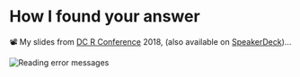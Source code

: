 # How I found your answer

📽 My slides from [DC R Conference](https://dc.rstats.ai/) 2018, (also available on [SpeakerDeck](https://speakerdeck.com/batpigandme/how-i-found-your-answer-dc-r-2018))…

![Reading error messages](https://i.imgur.com/4PhMAml.png)

